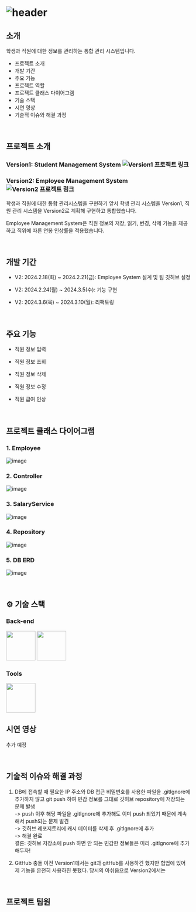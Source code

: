 # ![header](https://capsule-render.vercel.app/api?type=venom&color=0:5C258D,100:4389A2&height=300&section=header&text=Management%20Sysetem&fontColor=black&fontSize=50&stroke=5C258D&strokeWidth=1)

</div> 

## 소개
학생과 직원에 대한 정보를 관리하는 통합 관리 시스템입니다. 

- 프로젝트 소개
- 개발 기간
- 주요 기능
- 프로젝트 역할
- 프로젝트 클래스 다이어그램
- 기술 스택
- 시연 영상
- 기술적 이슈와 해결 과정


<br>

## 프로젝트 소개 

### Version1: Student Management System  ![Version1 프로젝트 링크](https://github.com/kimauto/managements_program)

### Version2: Employee Management System ![Version2 프로젝트 링크](https://github.com/kimauto/managements_program_version2)

학생과 직원에 대한 통합 관리시스템을 구현하기 앞서 학생 관리 시스템을 Version1, 직원 관리 시스템을 Version2로 계획해 구현하고 통합했습니다. 

Employee Management System은 직원 정보의 저장, 읽기, 변경, 삭제 기능을 제공하고 직위에 따른 연봉 인상률을 적용했습니다. 

<br>

## 개발 기간
- V2: 2024.2.18(화) ~ 2024.2.21(금): Employee System 설계 및 팀 깃허브 설정

- V2: 2024.2.24(월) ~ 2024.3.5(수): 기능 구현

- V2: 2024.3.6(목) ~ 2024.3.10(월): 리팩토링

<br>

## 주요 기능

- 직원 정보 입력

- 직원 정보 조회

- 직원 정보 삭제

- 직원 정보 수정

- 직원 급여 인상

<br>

## 프로젝트 클래스 다이어그램
### 1. Employee

![image](https://github.com/user-attachments/assets/9023c2b8-3111-48ce-9828-811e786c085d)

### 2. Controller

![image](https://github.com/user-attachments/assets/ff7c7b74-c13d-4e7f-a9ce-a7e261cfe12c)

### 3. SalaryService

![image](https://github.com/user-attachments/assets/46a4cfc7-ba1c-4e94-9bf7-c075dbccd8a0)

### 4. Repository

![image](https://github.com/user-attachments/assets/7739ee3a-5e3d-4c63-86bb-d041b7214c02)

### 5. DB ERD

![image](https://github.com/user-attachments/assets/b47e9455-b64b-47be-a719-ceacd5953cfb)

<br>


## ⚙ 기술 스택

### Back-end
<div>
<img src="https://github.com/yewon-Noh/readme-template/blob/main/skills/Java.png?raw=true" width="80">
<img src="https://github.com/yewon-Noh/readme-template/blob/main/skills/Mysql.png?raw=true" width="80">

</div>

### Tools
<div>
<img src="https://github.com/yewon-Noh/readme-template/blob/main/skills/Github.png?raw=true" width="80">

<br />

## 시연 영상

추가 예정

<br>

## 기술적 이슈와 해결 과정 

1. DB에 접속할 때 필요한 IP 주소와 DB 접근 비밀번호를 사용한 파일을 .gitIgnore에 추가하지 않고 git push 하여 민감 정보를 그대로 깃허브 repository에 저장되는 문제 발생 <br>
-> push 이후 해당 파일을 .gitIgnore에 추가해도 이미 push 되었기 때문에 계속해서 push되는 문제 발견 <br>
-> 깃허브 레포지토리에 캐시 데이터를 삭제 후 .gitIgnore에 추가 <br>
-> 해결 완료 <br>
결론: 깃허브 저장소에 push 하면 안 되는 민감한 정보들은 미리 .gitIgnore에 추가해두자!

2. GitHub 충돌
이전 Version1에서는 git과 gitHub를 사용하긴 했지만 협업에 있어 제 기능을 온전히 사용하진 못했다. 당시의 아쉬움으로 Version2에서는 

   

<br>

## 프로젝트 팀원 








